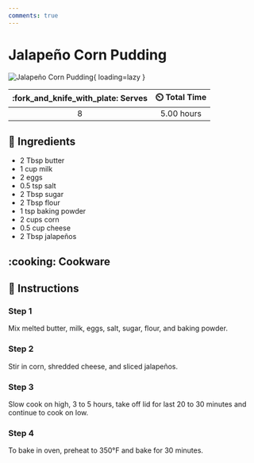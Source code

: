 ```yaml
---
comments: true
---
```

# Jalapeño Corn Pudding

![Jalapeño Corn Pudding](../assets/images/jalapeño-corn-pudding.jpg){ loading=lazy }

| :fork_and_knife_with_plate: Serves | :timer_clock: Total Time |
|:----------------------------------:|:-----------------------: |
| 8 | 5.00 hours |

## :salt: Ingredients

- 2 Tbsp butter
- 1 cup milk
- 2 eggs
- 0.5 tsp salt
- 2 Tbsp sugar
- 2 Tbsp flour
- 1 tsp baking powder
- 2 cups corn
- 0.5 cup cheese
- 2 Tbsp jalapeños

## :cooking: Cookware

## :pencil: Instructions

### Step 1

Mix melted butter, milk, eggs, salt, sugar, flour, and baking powder.

### Step 2

Stir in corn, shredded cheese, and sliced jalapeños.

### Step 3

Slow cook on high, 3 to 5 hours, take off lid for last 20 to 30 minutes and continue to cook on low.

### Step 4

To bake in oven, preheat to 350°F and bake for 30 minutes.
